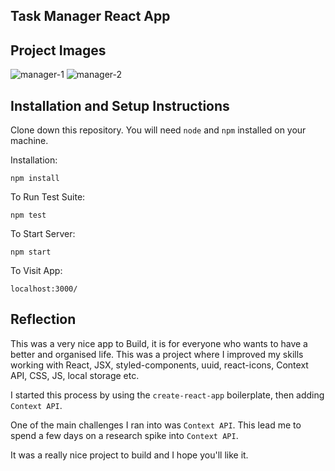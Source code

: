 ## Task Manager React App

## Project Images

![manager-1](https://user-images.githubusercontent.com/45262167/120515080-a1ce4680-c3d6-11eb-8e8f-5abe2eaf1628.png)
![manager-2](https://user-images.githubusercontent.com/45262167/120515083-a2ff7380-c3d6-11eb-9c7c-3efccd3052c7.png)

## Installation and Setup Instructions

Clone down this repository. You will need `node` and `npm` installed on your machine.  

Installation:

`npm install`  

To Run Test Suite:  

`npm test`  

To Start Server:

`npm start`  

To Visit App:

`localhost:3000/`  

## Reflection 

This was a very nice app to Build, it is for everyone who wants to have a better and organised life.
This was a project where I improved my skills working with React, JSX, styled-components, uuid, react-icons, Context API, CSS, JS, local storage etc.

I started this process by using the `create-react-app` boilerplate, then adding `Context API`.  

One of the main challenges I ran into was `Context API`. This lead me to spend a few days on a research spike into `Context API`.

It was a really nice project to build and I hope you'll like it.
